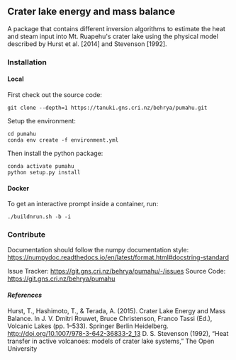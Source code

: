 ## Crater lake energy and mass balance

A package that contains different inversion algorithms to estimate the heat and
steam input into Mt. Ruapehu's crater lake using the physical model described
by Hurst et al. [2014] and Stevenson [1992].

### Installation

#### Local
First check out the source code:
```
git clone --depth=1 https://tanuki.gns.cri.nz/behrya/pumahu.git
```

Setup the environment:
```
cd pumahu
conda env create -f environment.yml
```

Then install the python package:
```
conda activate pumahu
python setup.py install
```

#### Docker
To get an interactive prompt inside a container, run:

```
./buildnrun.sh -b -i
```

### Contribute

Documentation should follow the numpy documentation style:
https://numpydoc.readthedocs.io/en/latest/format.html#docstring-standard

Issue Tracker: https://git.gns.cri.nz/behrya/pumahu/-/issues
Source Code: https://git.gns.cri.nz/behrya/pumahu

#### *References*
Hurst, T., Hashimoto, T., & Terada, A. (2015). Crater Lake Energy and Mass Balance. In J. V. Dmitri Rouwet, Bruce Christenson, Franco Tassi (Ed.), Volcanic Lakes (pp. 1–533). Springer Berlin Heidelberg. http://doi.org/10.1007/978-3-642-36833-2_13
D. S. Stevenson (1992), “Heat transfer in active volcanoes: models of crater lake systems,” The Open University
